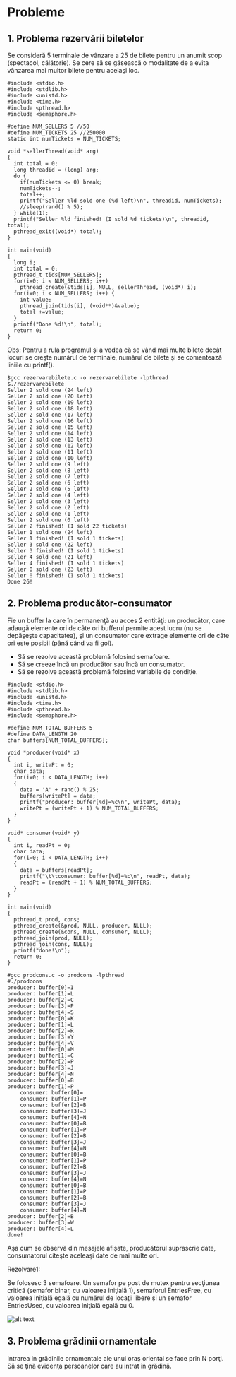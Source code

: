 # Probleme

## 1. Problema rezervării biletelor

Se consideră 5 terminale de vânzare a 25 de bilete pentru un anumit scop (spectacol, călătorie). Se cere să se găsească o modalitate de a evita vânzarea mai multor bilete pentru acelaşi loc.
```
#include <stdio.h>
#include <stdlib.h>
#include <unistd.h>
#include <time.h>
#include <pthread.h>
#include <semaphore.h>

#define NUM_SELLERS 5 //50
#define NUM_TICKETS 25 //250000
static int numTickets = NUM_TICKETS;

void *sellerThread(void* arg)
{
  int total = 0;
  long threadid = (long) arg;
  do {
    if(numTickets <= 0) break;
    numTickets--;
    total++;
    printf("Seller %ld sold one (%d left)\n", threadid, numTickets);
    //sleep(rand() % 5);
  } while(1);
  printf("Seller %ld finished! (I sold %d tickets)\n", threadid, total);
  pthread_exit((void*) total);
}

int main(void)
{
  long i;
  int total = 0;
  pthread_t tids[NUM_SELLERS];
  for(i=0; i < NUM_SELLERS; i++)
    pthread_create(&tids[i], NULL, sellerThread, (void*) i);
  for(i=0; i < NUM_SELLERS; i++) {
    int value;
    pthread_join(tids[i], (void**)&value);
    total +=value;
  }
  printf("Done %d!\n", total);
  return 0;
}
```
Obs: Pentru a rula programul şi a vedea că se vând mai multe bilete decât locuri se creşte numărul de terminale, numărul de bilete şi se comentează liniile cu printf().

```
$gcc rezervarebilete.c -o rezervarebilete -lpthread
$./rezervarebilete
Seller 2 sold one (24 left)
Seller 2 sold one (20 left)
Seller 2 sold one (19 left)
Seller 2 sold one (18 left)
Seller 2 sold one (17 left)
Seller 2 sold one (16 left)
Seller 2 sold one (15 left)
Seller 2 sold one (14 left)
Seller 2 sold one (13 left)
Seller 2 sold one (12 left)
Seller 2 sold one (11 left)
Seller 2 sold one (10 left)
Seller 2 sold one (9 left)
Seller 2 sold one (8 left)
Seller 2 sold one (7 left)
Seller 2 sold one (6 left)
Seller 2 sold one (5 left)
Seller 2 sold one (4 left)
Seller 2 sold one (3 left)
Seller 2 sold one (2 left)
Seller 2 sold one (1 left)
Seller 2 sold one (0 left)
Seller 2 finished! (I sold 22 tickets)
Seller 1 sold one (24 left)
Seller 1 finished! (I sold 1 tickets)
Seller 3 sold one (22 left)
Seller 3 finished! (I sold 1 tickets)
Seller 4 sold one (21 left)
Seller 4 finished! (I sold 1 tickets)
Seller 0 sold one (23 left)
Seller 0 finished! (I sold 1 tickets)
Done 26!
```
## 2. Problema producător-consumator
Fie un buffer la care în permanenţă au acces 2 entităţi: un producător, care adaugă elemente ori de câte ori bufferul permite acest lucru (nu se depăşeşte capacitatea), şi un consumator care extrage elemente ori de câte ori este posibil (până când va fi gol).

- Să se rezolve această problemă folosind semafoare.
- Să se creeze încă un producător sau încă un consumator.
- Să se rezolve această problemă folosind variabile de condiţie.

```
#include <stdio.h>
#include <stdlib.h>
#include <unistd.h>
#include <time.h>
#include <pthread.h>
#include <semaphore.h>

#define NUM_TOTAL_BUFFERS 5
#define DATA_LENGTH 20
char buffers[NUM_TOTAL_BUFFERS];

void *producer(void* x)
{
  int i, writePt = 0;
  char data;
  for(i=0; i < DATA_LENGTH; i++)
  {
    data = 'A' + rand() % 25;
    buffers[writePt] = data;
    printf("producer: buffer[%d]=%c\n", writePt, data);
    writePt = (writePt + 1) % NUM_TOTAL_BUFFERS;
  }
}

void* consumer(void* y)
{
  int i, readPt = 0;
  char data;
  for(i=0; i < DATA_LENGTH; i++)
  {
    data = buffers[readPt];
    printf("\t\tconsumer: buffer[%d]=%c\n", readPt, data);
    readPt = (readPt + 1) % NUM_TOTAL_BUFFERS;
  }
}

int main(void)
{
  pthread_t prod, cons;
  pthread_create(&prod, NULL, producer, NULL);
  pthread_create(&cons, NULL, consumer, NULL);
  pthread_join(prod, NULL);
  pthread_join(cons, NULL);
  printf("done!\n");
  return 0;
}
```

```
#gcc prodcons.c -o prodcons -lpthread
#./prodcons
producer: buffer[0]=I
producer: buffer[1]=L
producer: buffer[2]=C
producer: buffer[3]=P
producer: buffer[4]=S
producer: buffer[0]=K
producer: buffer[1]=L
producer: buffer[2]=R
producer: buffer[3]=Y
producer: buffer[4]=V
producer: buffer[0]=M
producer: buffer[1]=C
producer: buffer[2]=P
producer: buffer[3]=J
producer: buffer[4]=N
producer: buffer[0]=B
producer: buffer[1]=P
    consumer: buffer[0]=
    consumer: buffer[1]=P
    consumer: buffer[2]=B
    consumer: buffer[3]=J
    consumer: buffer[4]=N
    consumer: buffer[0]=B
    consumer: buffer[1]=P
    consumer: buffer[2]=B
    consumer: buffer[3]=J
    consumer: buffer[4]=N
    consumer: buffer[0]=B
    consumer: buffer[1]=P
    consumer: buffer[2]=B
    consumer: buffer[3]=J
    consumer: buffer[4]=N
    consumer: buffer[0]=B
    consumer: buffer[1]=P
    consumer: buffer[2]=B
    consumer: buffer[3]=J
    consumer: buffer[4]=N
producer: buffer[2]=B
producer: buffer[3]=W
producer: buffer[4]=L
done!
```
Aşa cum se observă din mesajele afişate, producătorul suprascrie date, consumatorul citeşte aceleaşi date de mai multe ori.

Rezolvare1:

Se folosesc 3 semafoare. Un semafor pe post de mutex pentru secţiunea critică (semafor binar, cu valoarea iniţială 1), semaforul EntriesFree, cu valoarea iniţială egală cu numărul de locaţii libere şi un semafor EntriesUsed, cu valoarea iniţială egală cu 0.

![alt text](https://github.com/rdemeter/so/blob/master/lab9/figs/prodcons.png)


## 3. Problema grădinii ornamentale

Intrarea in grădinile ornamentale ale unui oraş oriental se face prin N porţi. Să se ţină evidenţa persoanelor care au intrat în grădină.
